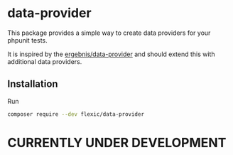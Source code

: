# data-provider

This package provides a simple way to create data providers for your phpunit tests.

It is inspired by the [ergebnis/data-provider](https://github.com/ergebnis/data-provider/) and should extend this with additional data providers.

## Installation

Run
```sh
composer require --dev flexic/data-provider
```

# CURRENTLY UNDER DEVELOPMENT